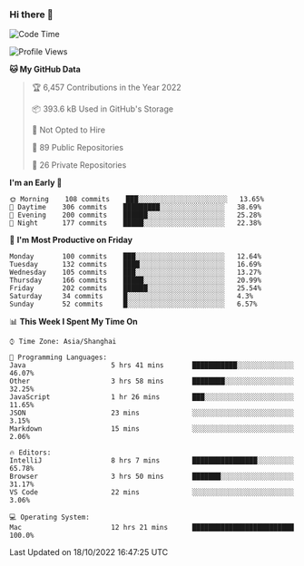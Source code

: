 ### Hi there 👋

<!--
**qbosen/qbosen** is a ✨ _special_ ✨ repository because its `README.md` (this file) appears on your GitHub profile.

Here are some ideas to get you started:

- 🔭 I’m currently working on ...
- 🌱 I’m currently learning ...
- 👯 I’m looking to collaborate on ...
- 🤔 I’m looking for help with ...
- 💬 Ask me about ...
- 📫 How to reach me: ...
- 😄 Pronouns: ...
- ⚡ Fun fact: ...
-->

<!--START_SECTION:waka-->
![Code Time](http://img.shields.io/badge/Code%20Time-1%2C047%20hrs%2050%20mins-blue)

![Profile Views](http://img.shields.io/badge/Profile%20Views-10-blue)

**🐱 My GitHub Data** 

> 🏆 6,457 Contributions in the Year 2022
 > 
> 📦 393.6 kB Used in GitHub's Storage 
 > 
> 🚫 Not Opted to Hire
 > 
> 📜 89 Public Repositories 
 > 
> 🔑 26 Private Repositories  
 > 
**I'm an Early 🐤** 

```text
🌞 Morning    108 commits    ███░░░░░░░░░░░░░░░░░░░░░░   13.65% 
🌆 Daytime    306 commits    █████████░░░░░░░░░░░░░░░░   38.69% 
🌃 Evening    200 commits    ██████░░░░░░░░░░░░░░░░░░░   25.28% 
🌙 Night      177 commits    █████░░░░░░░░░░░░░░░░░░░░   22.38%

```
📅 **I'm Most Productive on Friday** 

```text
Monday       100 commits    ███░░░░░░░░░░░░░░░░░░░░░░   12.64% 
Tuesday      132 commits    ████░░░░░░░░░░░░░░░░░░░░░   16.69% 
Wednesday    105 commits    ███░░░░░░░░░░░░░░░░░░░░░░   13.27% 
Thursday     166 commits    █████░░░░░░░░░░░░░░░░░░░░   20.99% 
Friday       202 commits    ██████░░░░░░░░░░░░░░░░░░░   25.54% 
Saturday     34 commits     █░░░░░░░░░░░░░░░░░░░░░░░░   4.3% 
Sunday       52 commits     █░░░░░░░░░░░░░░░░░░░░░░░░   6.57%

```


📊 **This Week I Spent My Time On** 

```text
⌚︎ Time Zone: Asia/Shanghai

💬 Programming Languages: 
Java                     5 hrs 41 mins       ███████████░░░░░░░░░░░░░░   46.07% 
Other                    3 hrs 58 mins       ████████░░░░░░░░░░░░░░░░░   32.25% 
JavaScript               1 hr 26 mins        ███░░░░░░░░░░░░░░░░░░░░░░   11.65% 
JSON                     23 mins             ░░░░░░░░░░░░░░░░░░░░░░░░░   3.15% 
Markdown                 15 mins             ░░░░░░░░░░░░░░░░░░░░░░░░░   2.06%

🔥 Editors: 
IntelliJ                 8 hrs 7 mins        ████████████████░░░░░░░░░   65.78% 
Browser                  3 hrs 50 mins       ███████░░░░░░░░░░░░░░░░░░   31.17% 
VS Code                  22 mins             ░░░░░░░░░░░░░░░░░░░░░░░░░   3.06%

💻 Operating System: 
Mac                      12 hrs 21 mins      █████████████████████████   100.0%

```


 Last Updated on 18/10/2022 16:47:25 UTC
<!--END_SECTION:waka-->
